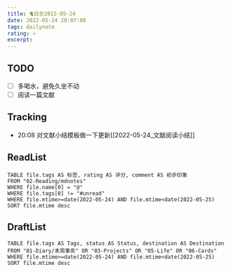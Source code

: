 ```yaml
---
title: 🐈日志2022-05-24
date: 2022-05-24 20:07:08
tags: dailynote
rating: ⭐️
excerpt: 
---
```

## TODO
- [ ] 多喝水，避免久坐不动
- [ ] 阅读一篇文献

## Tracking

- 20:08 对文献小结模板做一下更新[[2022-05-24_文献阅读小结]]



## ReadList 
<!--此处显示今日已阅读文献-->
```dataview
TABLE file.tags AS 标签, rating AS 评分, comment AS 初步印象
FROM "02-Reading/mdnotes"
WHERE file.name[0] = "@"
WHERE file.tags[0] != "#unread"
WHERE file.mtime>=date(2022-05-24) AND file.mtime<date(2022-05-25)
SORT file.mtime desc
```

## DraftList
<!--此处显示今日处理的草稿文件-->

```dataview
TABLE file.tags AS Tags, status AS Status, destination AS Destination
FROM "01-Diary/本周事务" OR "03-Projects" OR "05-Life" OR "06-Cards"
WHERE file.mtime>=date(2022-05-24) AND file.mtime<date(2022-05-25)
SORT file.mtime desc
```